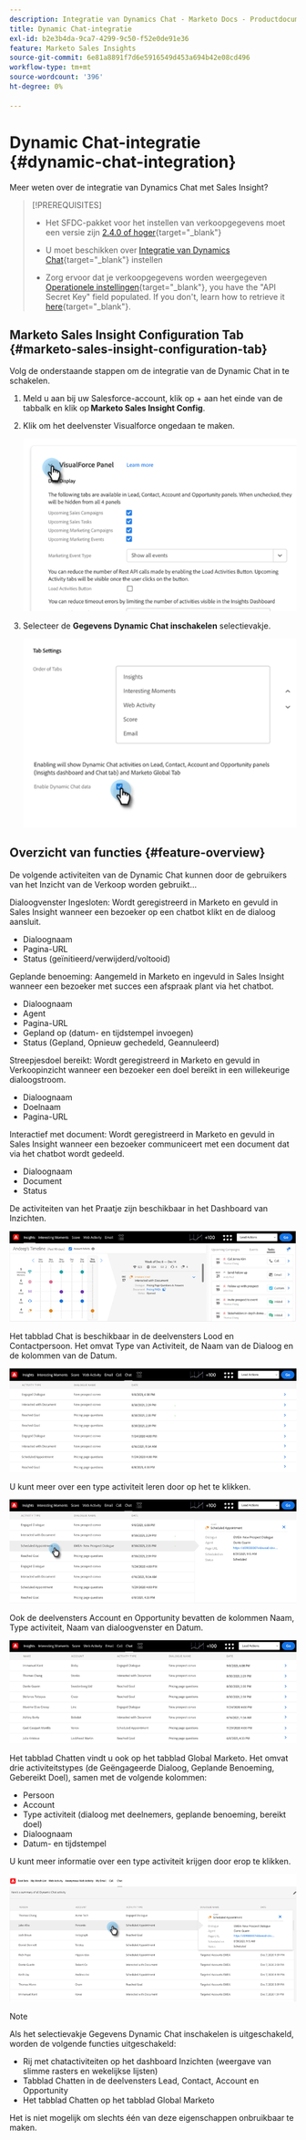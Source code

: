 ```yaml
---
description: Integratie van Dynamics Chat - Marketo Docs - Productdocumentatie
title: Dynamic Chat-integratie
exl-id: b2e3b4da-9ca7-4299-9c50-f52e0de91e36
feature: Marketo Sales Insights
source-git-commit: 6e81a8891f7d6e5916549d453a694b42e08cd496
workflow-type: tm+mt
source-wordcount: '396'
ht-degree: 0%

---
```


# Dynamic Chat-integratie {#dynamic-chat-integration}

Meer weten over de integratie van Dynamics Chat met Sales Insight?

>[!PREREQUISITES]
>
>* Het SFDC-pakket voor het instellen van verkoopgegevens moet een versie zijn [2.4.0 of hoger](/help/marketo/product-docs/marketo-sales-insight/msi-for-salesforce/upgrading/upgrading-your-msi-package.md){target="_blank"}
>
>* U moet beschikken over [Integratie van Dynamics Chat](/help/marketo/product-docs/demand-generation/dynamic-chat/dynamic-chat-overview.md){target="_blank"} instellen
>
>* Zorg ervoor dat je verkoopgegevens worden weergegeven [Operationele instellingen](/help/marketo/product-docs/marketo-sales-insight/msi-for-salesforce/configuration/marketo-sales-insight-configuration-tab-in-salesforce.md#operational-settings){target="_blank"}, you have the "API Secret Key" field populated. If you don't, learn how to retrieve it [here](/help/marketo/product-docs/marketo-sales-insight/msi-for-salesforce/configuration/configure-marketo-sales-insight-in-salesforce-enterprise-unlimited.md#configure-sales-insight-in-marketo){target="_blank"}.

## Marketo Sales Insight Configuration Tab {#marketo-sales-insight-configuration-tab}

Volg de onderstaande stappen om de integratie van de Dynamic Chat in te schakelen.

1. Meld u aan bij uw Salesforce-account, klik op + aan het einde van de tabbalk en klik op **Marketo Sales Insight Config**.

1. Klik om het deelvenster Visualforce ongedaan te maken.

   ![](assets/dynamic-chat-integration-1.png)

1. Selecteer de **Gegevens Dynamic Chat inschakelen** selectievakje.

   ![](assets/dynamic-chat-integration-2.png)

## Overzicht van functies {#feature-overview}

De volgende activiteiten van de Dynamic Chat kunnen door de gebruikers van het Inzicht van de Verkoop worden gebruikt...

Dialoogvenster Ingesloten: Wordt geregistreerd in Marketo en gevuld in Sales Insight wanneer een bezoeker op een chatbot klikt en de dialoog aansluit.

* Dialoognaam
* Pagina-URL
* Status (geïnitieerd/verwijderd/voltooid)

Geplande benoeming: Aangemeld in Marketo en ingevuld in Sales Insight wanneer een bezoeker met succes een afspraak plant via het chatbot.

* Dialoognaam
* Agent
* Pagina-URL
* Gepland op (datum- en tijdstempel invoegen)
* Status (Gepland, Opnieuw gechedeld, Geannuleerd)

Streepjesdoel bereikt: Wordt geregistreerd in Marketo en gevuld in Verkoopinzicht wanneer een bezoeker een doel bereikt in een willekeurige dialoogstroom.

* Dialoognaam
* Doelnaam
* Pagina-URL

Interactief met document: Wordt geregistreerd in Marketo en gevuld in Sales Insight wanneer een bezoeker communiceert met een document dat via het chatbot wordt gedeeld.

* Dialoognaam
* Document
* Status

De activiteiten van het Praatje zijn beschikbaar in het Dashboard van Inzichten.

![](assets/dynamic-chat-integration-3.png)

Het tabblad Chat is beschikbaar in de deelvensters Lood en Contactpersoon. Het omvat Type van Activiteit, de Naam van de Dialoog en de kolommen van de Datum.

![](assets/dynamic-chat-integration-4.png)

U kunt meer over een type activiteit leren door op het te klikken.

![](assets/dynamic-chat-integration-5.png)

Ook de deelvensters Account en Opportunity bevatten de kolommen Naam, Type activiteit, Naam van dialoogvenster en Datum.

![](assets/dynamic-chat-integration-6.png)

Het tabblad Chatten vindt u ook op het tabblad Global Marketo. Het omvat drie activiteitstypes (de Geëngageerde Dialoog, Geplande Benoeming, Gebereikt Doel), samen met de volgende kolommen:

* Persoon
* Account
* Type activiteit (dialoog met deelnemers, geplande benoeming, bereikt doel)
* Dialoognaam
* Datum- en tijdstempel

U kunt meer informatie over een type activiteit krijgen door erop te klikken.

![](assets/dynamic-chat-integration-7.png)

>[!NOTE]
>
>Als het selectievakje Gegevens Dynamic Chat inschakelen is uitgeschakeld, worden de volgende functies uitgeschakeld:
>
>* Rij met chatactiviteiten op het dashboard Inzichten (weergave van slimme rasters en wekelijkse lijsten)
>* Tabblad Chatten in de deelvensters Lead, Contact, Account en Opportunity
>* Het tabblad Chatten op het tabblad Global Marketo
>
>Het is niet mogelijk om slechts één van deze eigenschappen onbruikbaar te maken.

